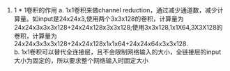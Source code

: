 1. 1 \* 1卷积的作用
a. 1x1卷积来做channel reduction，通过减少通道数，减少计算量。如input是24x24x3,使用两个3x3x128的卷积，计算量为24x24x3x3x3x128+24x24x128x3x3x128;使用3x3x128,1x1X64,3X3X128的卷积，计算量为24x24x3x3x3x128+24x24x128x1x1x64+24x24x64x3x3x128.  
b. 1x1卷积可以替代全连接层，且不会限制网络输入的大小，全链接层的input大小为固定的，所以要求整个网络输入时固定大小  

